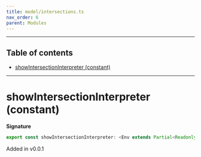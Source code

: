 ```yaml
---
title: model/intersections.ts
nav_order: 6
parent: Modules
---
```


---

<h2 class="text-delta">Table of contents</h2>

- [showIntersectionInterpreter (constant)](#showintersectioninterpreter-constant)

---

# showIntersectionInterpreter (constant)

**Signature**

```ts
export const showIntersectionInterpreter: <Env extends Partial<Readonly<Record<"ShowURI", any>>>>() => ModelAlgebraIntersection<"ShowURI", Env> = ...
```

Added in v0.0.1
